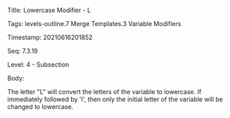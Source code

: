 Title:  Lowercase Modifier - L

Tags:   levels-outline.7 Merge Templates.3 Variable Modifiers

Timestamp: 20210616201852

Seq:    7.3.19

Level:  4 - Subsection

Body: 

The letter "L" will convert the letters of the variable to lowercase. If immediately followed by 'I', then only the initial letter of the variable will be changed to lowercase.

